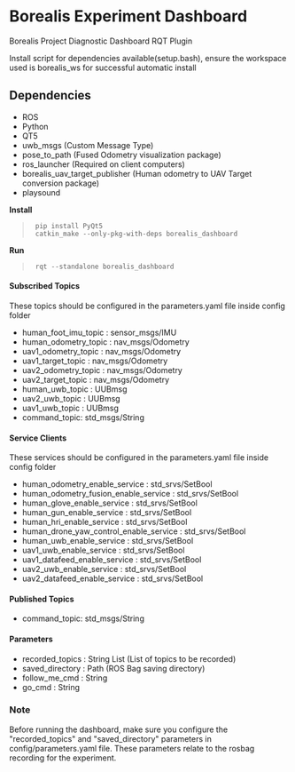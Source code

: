 # Borealis Experiment Dashboard

Borealis Project Diagnostic Dashboard RQT Plugin

Install script for dependencies available(setup.bash), ensure the workspace used is borealis_ws for successful automatic install

## Dependencies
* ROS
* Python
* QT5
* uwb_msgs (Custom Message Type)
* pose_to_path (Fused Odometry visualization package)
* ros_launcher (Required on client computers)
* borealis_uav_target_publisher (Human odometry to UAV Target conversion package)
* playsound
  
  

**Install** <br />

>      pip install PyQt5
>      catkin_make --only-pkg-with-deps borealis_dashboard

**Run** <br /> 

>      rqt --standalone borealis_dashboard

#### Subscribed Topics
These topics should be configured in the parameters.yaml file inside config folder

- human_foot_imu_topic : sensor_msgs/IMU
- human_odometry_topic : nav_msgs/Odometry
- uav1_odometry_topic : nav_msgs/Odometry
- uav1_target_topic : nav_msgs/Odometry
- uav2_odometry_topic : nav_msgs/Odometry
- uav2_target_topic : nav_msgs/Odometry
- human_uwb_topic : UUBmsg
- uav2_uwb_topic : UUBmsg
- uav1_uwb_topic : UUBmsg
- command_topic: std_msgs/String

#### Service Clients
These services should be configured in the parameters.yaml file inside config folder

- human_odometry_enable_service : std_srvs/SetBool
- human_odometry_fusion_enable_service : std_srvs/SetBool
- human_glove_enable_service : std_srvs/SetBool
- human_gun_enable_service : std_srvs/SetBool
- human_hri_enable_service : std_srvs/SetBool
- human_drone_yaw_control_enable_service : std_srvs/SetBool
- human_uwb_enable_service : std_srvs/SetBool
- uav1_uwb_enable_service : std_srvs/SetBool
- uav1_datafeed_enable_service : std_srvs/SetBool
- uav2_uwb_enable_service : std_srvs/SetBool
- uav2_datafeed_enable_service : std_srvs/SetBool
  
#### Published Topics
- command_topic: std_msgs/String

#### Parameters
- recorded_topics : String List (List of topics to be recorded)
- saved_directory : Path (ROS Bag saving directory) 
- follow_me_cmd : String
- go_cmd : String

### Note

Before running the dashboard, make sure you configure the "recorded_topics" and "saved_directory" parameters in config/parameters.yaml file. 
These parameters relate to the rosbag recording for the experiment.

